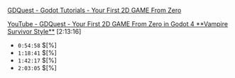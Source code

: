
[GDQuest - Godot Tutorials - Your First 2D GAME From Zero](https://gdquest.com/tutorial/godot/2d/first-2d-game-godot-4/)  

[YouTube - GDQuest - Your First 2D GAME From Zero in Godot 4 \*\*Vampire Survivor Style\*\*](https://youtu.be/GwCiGixlqiU) [2:13:16]  
- `0:54:58` $\[%\]
- `1:18:41` $\[%\]
- `1:42:17` $\[%\]
- `2:03:05` $\[%\]


